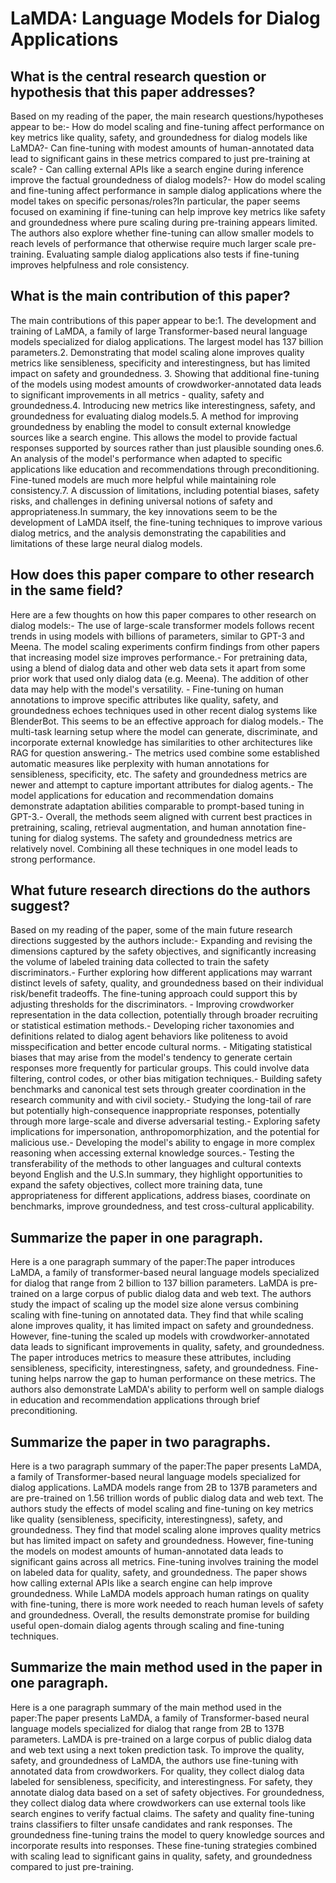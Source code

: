 # LaMDA: Language Models for Dialog Applications

## What is the central research question or hypothesis that this paper addresses?

Based on my reading of the paper, the main research questions/hypotheses appear to be:- How do model scaling and fine-tuning affect performance on key metrics like quality, safety, and groundedness for dialog models like LaMDA?- Can fine-tuning with modest amounts of human-annotated data lead to significant gains in these metrics compared to just pre-training at scale? - Can calling external APIs like a search engine during inference improve the factual groundedness of dialog models?- How do model scaling and fine-tuning affect performance in sample dialog applications where the model takes on specific personas/roles?In particular, the paper seems focused on examining if fine-tuning can help improve key metrics like safety and groundedness where pure scaling during pre-training appears limited. The authors also explore whether fine-tuning can allow smaller models to reach levels of performance that otherwise require much larger scale pre-training. Evaluating sample dialog applications also tests if fine-tuning improves helpfulness and role consistency.


## What is the main contribution of this paper?

The main contributions of this paper appear to be:1. The development and training of LaMDA, a family of large Transformer-based neural language models specialized for dialog applications. The largest model has 137 billion parameters.2. Demonstrating that model scaling alone improves quality metrics like sensibleness, specificity and interestingness, but has limited impact on safety and groundedness. 3. Showing that additional fine-tuning of the models using modest amounts of crowdworker-annotated data leads to significant improvements in all metrics - quality, safety and groundedness.4. Introducing new metrics like interestingness, safety, and groundedness for evaluating dialog models.5. A method for improving groundedness by enabling the model to consult external knowledge sources like a search engine. This allows the model to provide factual responses supported by sources rather than just plausible sounding ones.6. An analysis of the model's performance when adapted to specific applications like education and recommendations through preconditioning. Fine-tuned models are much more helpful while maintaining role consistency.7. A discussion of limitations, including potential biases, safety risks, and challenges in defining universal notions of safety and appropriateness.In summary, the key innovations seem to be the development of LaMDA itself, the fine-tuning techniques to improve various dialog metrics, and the analysis demonstrating the capabilities and limitations of these large neural dialog models.


## How does this paper compare to other research in the same field?

Here are a few thoughts on how this paper compares to other research on dialog models:- The use of large-scale transformer models follows recent trends in using models with billions of parameters, similar to GPT-3 and Meena. The model scaling experiments confirm findings from other papers that increasing model size improves performance.- For pretraining data, using a blend of dialog data and other web data sets it apart from some prior work that used only dialog data (e.g. Meena). The addition of other data may help with the model's versatility. - Fine-tuning on human annotations to improve specific attributes like quality, safety, and groundedness echoes techniques used in other recent dialog systems like BlenderBot. This seems to be an effective approach for dialog models.- The multi-task learning setup where the model can generate, discriminate, and incorporate external knowledge has similarities to other architectures like RAG for question answering.- The metrics used combine some established automatic measures like perplexity with human annotations for sensibleness, specificity, etc. The safety and groundedness metrics are newer and attempt to capture important attributes for dialog agents.- The model applications for education and recommendation domains demonstrate adaptation abilities comparable to prompt-based tuning in GPT-3.- Overall, the methods seem aligned with current best practices in pretraining, scaling, retrieval augmentation, and human annotation fine-tuning for dialog systems. The safety and groundedness metrics are relatively novel. Combining all these techniques in one model leads to strong performance.


## What future research directions do the authors suggest?

Based on my reading of the paper, some of the main future research directions suggested by the authors include:- Expanding and revising the dimensions captured by the safety objectives, and significantly increasing the volume of labeled training data collected to train the safety discriminators.- Further exploring how different applications may warrant distinct levels of safety, quality, and groundedness based on their individual risk/benefit tradeoffs. The fine-tuning approach could support this by adjusting thresholds for the discriminators. - Improving crowdworker representation in the data collection, potentially through broader recruiting or statistical estimation methods.- Developing richer taxonomies and definitions related to dialog agent behaviors like politeness to avoid misspecification and better encode cultural norms. - Mitigating statistical biases that may arise from the model's tendency to generate certain responses more frequently for particular groups. This could involve data filtering, control codes, or other bias mitigation techniques.- Building safety benchmarks and canonical test sets through greater coordination in the research community and with civil society.- Studying the long-tail of rare but potentially high-consequence inappropriate responses, potentially through more large-scale and diverse adversarial testing.- Exploring safety implications for impersonation, anthropomorphization, and the potential for malicious use.- Developing the model's ability to engage in more complex reasoning when accessing external knowledge sources.- Testing the transferability of the methods to other languages and cultural contexts beyond English and the U.S.In summary, they highlight opportunities to expand the safety objectives, collect more training data, tune appropriateness for different applications, address biases, coordinate on benchmarks, improve groundedness, and test cross-cultural applicability.


## Summarize the paper in one paragraph.

Here is a one paragraph summary of the paper:The paper introduces LaMDA, a family of transformer-based neural language models specialized for dialog that range from 2 billion to 137 billion parameters. LaMDA is pre-trained on a large corpus of public dialog data and web text. The authors study the impact of scaling up the model size alone versus combining scaling with fine-tuning on annotated data. They find that while scaling alone improves quality, it has limited impact on safety and groundedness. However, fine-tuning the scaled up models with crowdworker-annotated data leads to significant improvements in quality, safety, and groundedness. The paper introduces metrics to measure these attributes, including sensibleness, specificity, interestingness, safety, and groundedness. Fine-tuning helps narrow the gap to human performance on these metrics. The authors also demonstrate LaMDA's ability to perform well on sample dialogs in education and recommendation applications through brief preconditioning.


## Summarize the paper in two paragraphs.

Here is a two paragraph summary of the paper:The paper presents LaMDA, a family of Transformer-based neural language models specialized for dialog applications. LaMDA models range from 2B to 137B parameters and are pre-trained on 1.56 trillion words of public dialog data and web text. The authors study the effects of model scaling and fine-tuning on key metrics like quality (sensibleness, specificity, interestingness), safety, and groundedness. They find that model scaling alone improves quality metrics but has limited impact on safety and groundedness. However, fine-tuning the models on modest amounts of human-annotated data leads to significant gains across all metrics. Fine-tuning involves training the model on labeled data for quality, safety, and groundedness. The paper shows how calling external APIs like a search engine can help improve groundedness. While LaMDA models approach human ratings on quality with fine-tuning, there is more work needed to reach human levels of safety and groundedness. Overall, the results demonstrate promise for building useful open-domain dialog agents through scaling and fine-tuning techniques.


## Summarize the main method used in the paper in one paragraph.

Here is a one paragraph summary of the main method used in the paper:The paper presents LaMDA, a family of Transformer-based neural language models specialized for dialog that range from 2B to 137B parameters. LaMDA is pre-trained on a large corpus of public dialog data and web text using a next token prediction task. To improve the quality, safety, and groundedness of LaMDA, the authors use fine-tuning with annotated data from crowdworkers. For quality, they collect dialog data labeled for sensibleness, specificity, and interestingness. For safety, they annotate dialog data based on a set of safety objectives. For groundedness, they collect dialog data where crowdworkers can use external tools like search engines to verify factual claims. The safety and quality fine-tuning trains classifiers to filter unsafe candidates and rank responses. The groundedness fine-tuning trains the model to query knowledge sources and incorporate results into responses. These fine-tuning strategies combined with scaling lead to significant gains in quality, safety, and groundedness compared to just pre-training.
